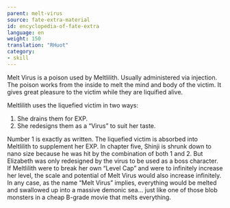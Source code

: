 ```yaml
---
parent: melt-virus
source: fate-extra-material
id: encyclopedia-of-fate-extra
language: en
weight: 150
translation: "RHuot"
category:
- skill
---
```


Melt Virus is a poison used by Meltlilith.
Usually administered via injection. The poison works from the inside to melt the mind and body of the victim. It gives great pleasure to the victim while they are liquified alive.

Meltlilith uses the liquefied victim in two ways:

1. She drains them for EXP.
2. She redesigns them as a “Virus” to suit her taste.

Number 1 is exactly as written. The liquefied victim is absorbed into Meltlilith to supplement her EXP.
In chapter five, Shinji is shrunk down to nano size because he was hit by the combination of both 1 and 2.
But Elizabeth was only redesigned by the virus to be used as a boss character.
If Meltlilith were to break her own “Level Cap” and were to infinitely increase her level, the scale and potential of Melt Virus would also increase infinitely. In any case, as the name “Melt Virus” implies, everything would be melted and swallowed up into a massive demonic sea… just like one of those blob monsters in a cheap B-grade movie that melts everything.
